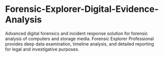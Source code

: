 # Forensic-Explorer-Digital-Evidence-Analysis
Advanced digital forensics and incident response solution for forensic analysis of computers and storage media. Forensic Explorer Professional provides deep data examination, timeline analysis, and detailed reporting for legal and investigative purposes.
